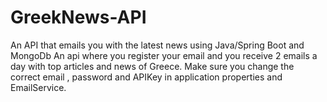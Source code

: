 # GreekNews-API
An API that emails you with the latest news using Java/Spring Boot and MongoDb
An api where you register your email and you receive 2 emails a day with top articles and news of Greece. Make sure you change the correct email , password and APIKey in application properties and EmailService.

